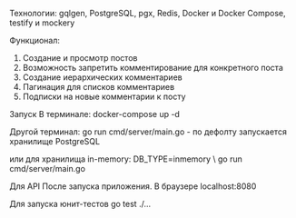 Технологии:
gqlgen, PostgreSQL, pgx, Redis, Docker и Docker Compose, testify и mockery


Функционал:
1. Создание и просмотр постов
2. Возможность запретить комментирование для конкретного поста
3. Создание иерархических комментариев
4. Пагинация для списков комментариев
5. Подписки на новые комментарии к посту


Запуск
В терминале:
    docker-compose up -d

Другой терминал:
    go run cmd/server/main.go       - по дефолту запускается хранилище PostgreSQL

или для хранилища in-memory:
    DB_TYPE=inmemory \ go run cmd/server/main.go


Для API
    После запуска приложения. В браузере localhost:8080

Для запуска юнит-тестов
    go test ./...


